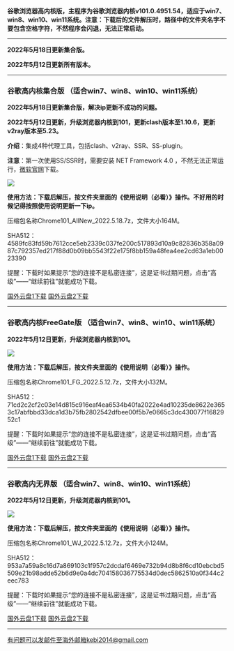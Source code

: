 **谷歌浏览器高内核版，主程序为谷歌浏览器内核v101.0.4951.54，适应于win7、win8、win10、win11系统。注意：下载后的文件解压时，路径中的文件夹名字不要包含空格字符，不然程序会闪退，无法正常启动。**

***

**2022年5月18日更新集合版。**

**2022年5月12日更新所有版本。**

***

### 谷歌高内核集合版  （适合win7、win8、win10、win11系统）

**2022年5月18日更新集合版，解决ip更新不成功的问题。**

**2022年5月12日更新，升级浏览器内核到101，更新clash版本至1.10.6，更新v2ray版本至5.23。**

**介绍**：集成4种代理工具，包括clash、v2ray、SSR、SS-plugin。

**注意**：第一次使用SS/SSR时，需要安装 NET Framework 4.0 ，不然无法正常运行，[微软官网](https://www.microsoft.com/zh-cn/download/details.aspx?id=17718)下载。

![](https://cdn.jsdelivr.net/gh/Alvin9999/pac2/softimag/chrome961128.PNG)

**使用方法：下载后解压，按文件夹里面的《使用说明（必看）》操作。不好用的时候记得按照使用说明更新一下ip。**

压缩包名称Chrome101_AllNew_2022.5.18.7z，文件大小164M。

SHA512：4589fc83fd59b7612cce5eb2339c037fe200c517893d10a9c82836b358a0987c792357ed217f88d0b09bb5543f22e175f8bb159a48fea4ee2cd63a1eb0023390

提醒：下载时如果提示“您的连接不是私密连接”，这是证书过期问题，点击“高级”——“继续前往”就能成功下载。

[国外云盘1下载](https://tr601.free4444.xyz/Chrome101_AllNew_2022.5.18.7z) 
[国外云盘2下载](https://tr201.free4444.xyz/Chrome101_AllNew_2022.5.18.7z) 


***

### 谷歌高内核FreeGate版  （适合win7、win8、win10、win11系统）

**2022年5月12日更新，升级浏览器内核到101。**

![](https://cdn.jsdelivr.net/gh/Alvin9999/pac2/softimag/chrome9611282.PNG)

**使用方法：下载后解压，按文件夹里面的《使用说明（必看）》操作。**

压缩包名称Chrome101_FG_2022.5.12.7z，文件大小132M。

SHA512：71cd2c2cf2c03e14d815c916eaf4ea6534b40fa2022e4ad10235de8622e3653c17abfbbd33dca1d3b75fb2802542dfbee00f5b7e0665c3dc430077f1682952c1

提醒：下载时如果提示“您的连接不是私密连接”，这是证书过期问题，点击“高级”——“继续前往”就能成功下载。

[国外云盘1下载](https://tr601.free4444.xyz/Chrome101_FG_2022.5.12.7z) 
[国外云盘2下载](https://tr201.free4444.xyz/Chrome101_FG_2022.5.12.7z) 

***

### 谷歌高内无界版  （适合win7、win8、win10、win11系统）

**2022年5月12日更新，升级浏览器内核到101。**

![](https://cdn.jsdelivr.net/gh/Alvin9999/pac2/softimag/chrome9611283.PNG)

**使用方法：下载后解压，按文件夹里面的《使用说明（必看）》操作。**

压缩包名称Chrome101_WJ_2022.5.12.7z，文件大小124M。

SHA512：953a7a59a8c16d7a869103c1f957c2dcdaf6469e732b94d8b8f6cd10ebcbd5509e21b98adde52b6d9e0a4dc704158036775534d0dec5862510a0f344c2eec783

提醒：下载时如果提示“您的连接不是私密连接”，这是证书过期问题，点击“高级”——“继续前往”就能成功下载。

[国外云盘1下载](https://tr601.free4444.xyz/Chrome101_WJ_2022.5.12.7z) 
[国外云盘2下载](https://tr201.free4444.xyz/Chrome101_WJ_2022.5.12.7z) 


***

有问题可以发邮件至海外邮箱kebi2014@gmail.com